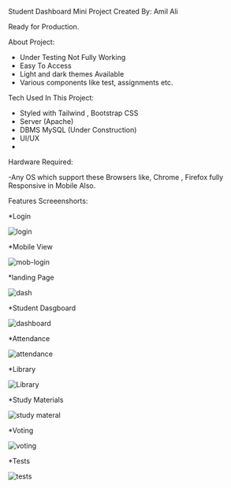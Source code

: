 Student Dashboard Mini Project
Created By: Amil Ali

Ready for Production.

About Project:
- Under Testing Not Fully Working
- Easy To Access
- Light and dark themes Available
- Various components like test, assignments etc.

Tech Used In This Project:
- Styled with Tailwind , Bootstrap CSS
- Server (Apache)
- DBMS MySQL (Under Construction)
- UI/UX
- 

Hardware Required:

-Any OS which support these Browsers like, Chrome , Firefox fully Responsive in Mobile Also.

Features Screeenshorts:

*Login

![login](https://user-images.githubusercontent.com/66510886/136501803-5e9753fa-3fe3-414f-95a3-54ea4278177f.png)

*Mobile View

![mob-login](https://user-images.githubusercontent.com/66510886/136501817-9edb7685-962c-47fd-a3c6-0252c619dfca.png)

*landing Page

![dash](https://user-images.githubusercontent.com/66510886/136501821-37a50035-9777-4ed7-8a68-4b50e2f9f368.png)

*Student Dasgboard

![dashboard](https://user-images.githubusercontent.com/66510886/136501826-93da3940-c278-43bb-99f4-8bc5e82c93ce.png)

*Attendance

![attendance](https://user-images.githubusercontent.com/66510886/136512426-b89e39e8-e8fa-4c29-9194-2c8fcdfeb1a7.png)

*Library

![Library](https://user-images.githubusercontent.com/66510886/136512433-69115a20-6c45-4adb-8612-11d2cba141bd.png)

*Study Materials

![study materal](https://user-images.githubusercontent.com/66510886/136512442-a06e1e2b-1070-4686-a50e-a71d49a1a308.png)

*Voting

![voting](https://user-images.githubusercontent.com/66510886/136512458-45c21a85-546d-4d5d-ae33-d52f51bda873.png)

*Tests

![tests](https://user-images.githubusercontent.com/66510886/136512463-7f8ec73b-65d3-4184-af61-1c817ab61b94.png)

